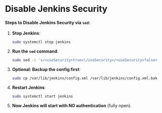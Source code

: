 # Disable Jenkins Security

#### Steps to Disable Jenkins Security via `sed`:

1.  **Stop Jenkins**:

    ```bash
    sudo systemctl stop jenkins
    ```
2.  **Run the `sed` command**:

    ```bash
    sudo sed -i 's/<useSecurity>true<\/useSecurity>/<useSecurity>false<\/useSecurity>/g' /var/lib/jenkins/config.xml
    ```
3.  **Optional: Backup the config first**:

    ```bash
    sudo cp /var/lib/jenkins/config.xml /var/lib/jenkins/config.xml.bak
    ```
4.  **Restart Jenkins**:

    ```bash
    sudo systemctl start jenkins
    ```
5. **Now Jenkins will start with NO authentication** (fully open).
